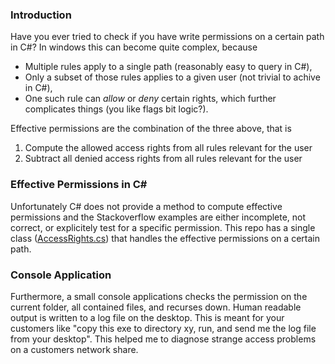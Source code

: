 ### Introduction
Have you ever tried to check if you have write permissions on a certain path in C#? In windows this can become quite complex, because 

* Multiple rules apply to a single path (reasonably easy to query in C#),
* Only a subset of those rules applies to a given user (not trivial to achive in C#),
* One such rule can *allow* or *deny* certain rights, which further complicates things (you like flags bit logic?).

Effective permissions are the combination of the three above, that is

1.  Compute the allowed access rights from all rules relevant for the user
2.  Subtract all denied access rights from all rules relevant for the user

### Effective Permissions in C# #
Unfortunately C# does not provide a method to compute effective permissions and the Stackoverflow examples are either incomplete, not correct, or explicitely test for a specific permission. This repo has a single class ([AccessRights.cs](EffectivePermissions/EffectivePermissions/AccessRights.cs)) that handles the effective permissions on a certain path.

### Console Application
Furthermore, a small console applications checks the permission on the current folder, all contained files, and recurses down. Human readable output is written to a log file on the desktop. This is meant for your customers like "copy this exe to directory xy, run, and send me the log file from your desktop". This helped me to diagnose strange access problems on a customers network share.

